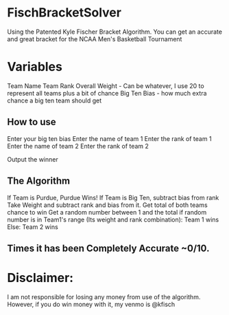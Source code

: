 # FischBracketSolver
Using the Patented Kyle Fischer Bracket Algorithm. You can get an accurate and great bracket for the NCAA Men's Basketball Tournament

# Variables
Team Name
Team Rank
Overall Weight - Can be whatever, I use 20 to represent all teams plus a bit of chance
Big Ten Bias - how much extra chance a big ten team should get


## How to use
Enter your big ten bias 
Enter the name of team 1
Enter the rank of team 1
Enter the name of team 2
Enter the rank of team 2

Output the winner

## The Algorithm
If Team is Purdue, Purdue Wins!
If Team is Big Ten, subtract bias from rank
Take Weight and subtract rank and bias from it.
Get total of both teams chance to win
Get a random number between 1 and the total
if random number is in Team1's range (Its weight and rank combination): Team 1 wins
Else: Team 2 wins



## Times it has been Completely Accurate ~0/10.



# Disclaimer:
I am not responsible for losing any money from use of the algorithm. However, if you do win money with it, my venmo is @kfisch
